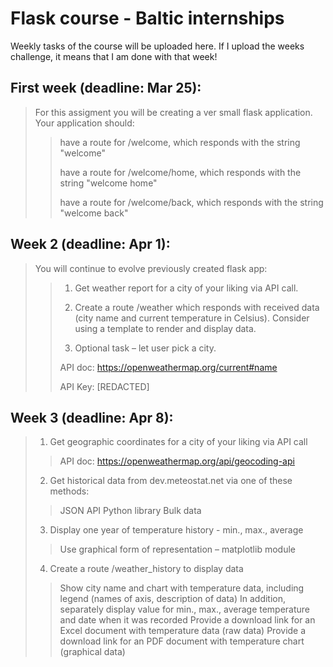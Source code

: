 # Flask course - Baltic internships

Weekly tasks of the course will be uploaded here. If I upload the weeks challenge, it means that I am done with that week!

## First week (deadline: Mar 25):

> For this assigment you will be creating a ver small flask application. Your application should:
>
>> have a route for /welcome, which responds with the string "welcome"
>>
>> have a route for /welcome/home, which responds with the string "welcome home"
>>
>> have a route for /welcome/back, which responds with the string "welcome back"


## Week 2 (deadline: Apr 1):

>You will continue to evolve previously created flask app:
>
>>1. Get weather report for a city of your liking via API call.
>>
>>2. Create a route /weather which responds with received data (city name and current temperature in Celsius). Consider using a template to render and display data.
>>
>>3. Optional task – let user pick a city.
>>
>>API doc: https://openweathermap.org/current#name
>>
>>API Key: [REDACTED]

## Week 3 (deadline: Apr 8):

>1. Get geographic coordinates for a city of your liking via API call
>>
>>API doc: https://openweathermap.org/api/geocoding-api
>
>2. Get historical data from dev.meteostat.net via one of these methods:
>>
>>JSON API
>>Python library
>>Bulk data
>
>3. Display one year of temperature history - min., max., average
>>Use graphical form of representation – matplotlib module
>
>4. Create a route /weather_history to display data
>>Show city name and chart with temperature data, including legend (names of axis, description of data)
>>In addition, separately display value for min., max., average temperature and date when it was recorded
>>Provide a download link for an Excel document with temperature data (raw data)
>>Provide a download link for an PDF document with temperature chart (graphical data)
